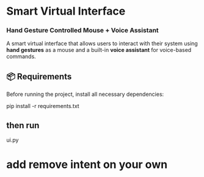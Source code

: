 
# Smart Virtual Interface  
### Hand Gesture Controlled Mouse + Voice Assistant

A smart virtual interface that allows users to interact with their system using **hand gestures** as a mouse and a built-in **voice assistant** for voice-based commands.



## 📦 Requirements

Before running the project, install all necessary dependencies:


pip install -r requirements.txt

## then run

ui.py

# add remove intent on your own
